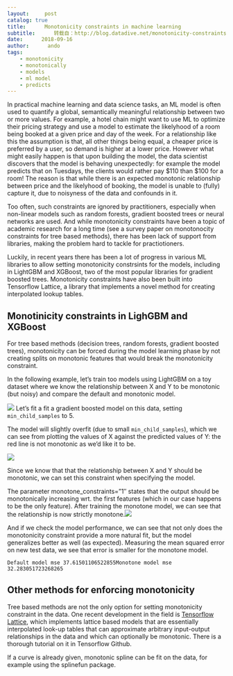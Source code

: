 ```yaml
---
layout:     post
catalog: true
title:      Monotonicity constraints in machine learning
subtitle:      转载自：http://blog.datadive.net/monotonicity-constraints-in-machine-learning/
date:      2018-09-16
author:      ando
tags:
    - monotonicity
    - monotonically
    - models
    - ml model
    - predicts
---
```


In practical machine learning and data science tasks, an ML model is often used to quantify a global, semantically meaningful relationship between two or more values. For example, a hotel chain might want to use ML to optimize their pricing strategy and use a model to estimate the likelyhood of a room being booked at a given price and day of the week. For a relationship like this the assumption is that, all other things being equal, a cheaper price is preferred by a user, so demand is higher at a lower price. However what might easily happen is that upon building the model, the data scientist discovers that the model is behaving unexpectedly: for example the model predicts that on Tuesdays, the clients would rather pay $110 than $100 for a room! The reason is that while there is an expected monotonic relationship between price and the likelyhood of booking, the model is unable to (fully) capture it, due to noisyness of the data and confounds in it.

Too often, such constraints are ignored by practitioners, especially when non-linear models such as random forests, gradient boosted trees or neural networks are used. And while monotonicity constraints have been a topic of academic research for a long time (see a survey paper on monotonocity constraints for tree based methods), there has been lack of support from libraries, making the problem hard to tackle for practiotioners.

Luckily, in recent years there has been a lot of progress in various ML libraries to allow setting monotonicity constrsints for the models, including in LightGBM and XGBoost, two of the most popular libraries for gradient boosted trees. Monotonicity constraints have also been built into Tensorflow Lattice, a library that implements a novel method for creating interpolated lookup tables.

## Monotinicity constraints in LighGBM and XGBoost

For tree based methods (decision trees, random forests, gradient boosted trees), monotonicity can be forced during the model learning phase by not creating splits on monotonic features that would break the monotonicity constraint. 

In the following example, let’s train too models using LightGBM on a toy dataset where we know the relationship between X and Y to be monotonic (but noisy) and compare the default and monotonic model.

![](http://blog.datadive.net/wp-content/uploads/2018/09/data_plot.png)
Let’s fit a fit a gradient boosted model on this data, setting `min_child_samples` to 5. 

The model will slightly overfit (due to small `min_child_samples`), which we can see from plotting the values of X against the predicted values of Y: the red line is not monotonic as we’d like it to be.

![](http://blog.datadive.net/wp-content/uploads/2018/09/model_fit.png)


Since we know that that the relationship between X and Y should be monotonic, we can set this constraint when specifying the model.

The parameter monotone_constraints=”1″ states that the output should be monotonically increasing wrt. the first features (which in our case happens to be the only feature). After training the monotone model, we can see that the relationship is now strictly monotone.![](http://blog.datadive.net/wp-content/uploads/2018/09/monotone_model_fit.png)


And if we check the model performance, we can see that not only does the monotonicity constraint provide a more natural fit, but the model generalizes better as well (as expected). Measuring the mean squared error on new test data, we see that error is smaller for the monotone model.

`Default model mse 37.61501106522855Monotone model mse 32.283051723268265`

## Other methods for enforcing monotonicity

Tree based methods are not the only option for setting monotonicity constraint in the data. One recent development in the field is [ Tensorflow Lattice](https://github.com/tensorflow/lattice), which implements lattice based models that are essentially interpolated look-up tables that can approximate arbitrary input-output relationships in the data and which can optionally be monotonic. There is a thorough tutorial on it in Tensorflow Github.

If a curve is already given, monotonic spline can be fit on the data, for example using the splinefun package.

